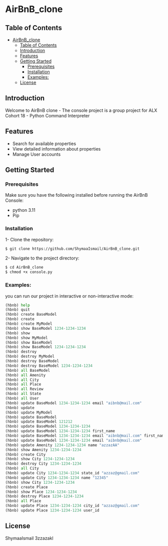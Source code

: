 # AirBnB_clone

## Table of Contents
- [AirBnB\_clone](#airbnb_clone)
  - [Table of Contents](#table-of-contents)
  - [Introduction](#introduction)
  - [Features](#features)
  - [Getting Started](#getting-started)
    - [Prerequisites](#prerequisites)
    - [Installation](#installation)
    - [Examples:](#examples)
  - [License](#license)
## Introduction
Welcome to AirBnB clone - The console project is a group project for ALX Cohort 18 - Python Command Interpreter

## Features
   - Search for available properties
   - View detailed information about properties
   - Manage User accounts

## Getting Started

### Prerequisites
Make sure you have the following installed before running the AirBnB Console:
   - python 3.11
   - Pip

### Installation
1- Clone the repository:
   ```bash
   $ git clone https://github.com/ShymaaIsmail/AirBnB_clone.git
   ```
2- Navigate to the project directory:
   ```bash
   $ cd AirBnB_clone
   $ chmod +x console.py
   ```
### Examples:
you can run our project in interactive or non-interactive mode:

```python
(hbnb) help
(hbnb) quit
(hbnb) create BaseModel
(hbnb) create
(hbnb) create MyModel
(hbnb) show BaseModel 1234-1234-1234
(hbnb) show
(hbnb) show MyModel
(hbnb) show BaseModel
(hbnb) show BaseModel 1234-1234-1234
(hbnb) destroy
(hbnb) destroy MyModel
(hbnb) destroy BaseModel
(hbnb) destroy BaseModel 1234-1234-1234
(hbnb) all BaseModel
(hbnb) all Amenity
(hbnb) all City
(hbnb) all Place
(hbnb) all Review
(hbnb) all State
(hbnb) all User
(hbnb) update BaseModel 1234-1234-1234 email "aibnb@mail.com"
(hbnb) update
(hbnb) update MyModel
(hbnb) update BaseModel
(hbnb) update BaseModel 121212
(hbnb) update BaseModel 1234-1234-1234
(hbnb) update BaseModel 1234-1234-1234 first_name
(hbnb) update BaseModel 1234-1234-1234 email "aibnb@mail.com" first_name "Betty"
(hbnb) update BaseModel 1234-1234-1234 email "aibnb@mail.com"
(hbnb) update Amenity 1234-1234-1234 name "azzazAA"
(hbnb) show Amenity 1234-1234-1234
(hbnb) create City
(hbnb) show City 1234-1234-1234
(hbnb) destroy City 1234-1234-1234
(hbnb) all City
(hbnb) update City 1234-1234-1234 state_id "azzaz@gmail.com"
(hbnb) update City 1234-1234-1234 name "12345"
(hbnb) show City 1234-1234-1234
(hbnb) create Place
(hbnb) show Place 1234-1234-1234
(hbnb) destroy Place 1234-1234-1234
(hbnb) all Place
(hbnb) update Place 1234-1234-1234 city_id "azzaz@gmail.com"
(hbnb) update Place 1234-1234-1234 user_id 
```

## License
ShymaaIsmail
3zzazakl
